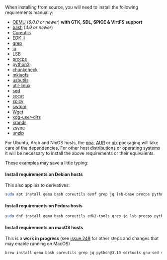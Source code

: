 When installing from source, you will need to install the following requirements manually:

- [QEMU](https://www.qemu.org/) (*6.0.0 or newer*) **with GTK, SDL,
    SPICE & VirtFS support**
- [bash](https://www.gnu.org/software/bash/) (*4.0 or newer*)
- [Coreutils](https://www.gnu.org/software/coreutils/)
- [EDK II](https://github.com/tianocore/edk2)
- [grep](https://www.gnu.org/software/grep/)
- [jq](https://stedolan.github.io/jq/)
- [LSB](https://wiki.linuxfoundation.org/lsb/start)
- [procps](https://gitlab.com/procps-ng/procps)
- [python3](https://www.python.org/)
- [chunkcheck](https://gist.github.com/MCJack123/943eaca762730ca4b7ae460b731b68e7)
- [mkisofs](http://cdrtools.sourceforge.net/private/cdrecord.html)
- [usbutils](https://github.com/gregkh/usbutils)
- [util-linux](https://github.com/karelzak/util-linux)
- [sed](https://www.gnu.org/software/sed/)
- [socat](http://www.dest-unreach.org/socat/)
- [spicy](https://gitlab.freedesktop.org/spice/spice-gtk)
- [swtpm](https://github.com/stefanberger/swtpm)
- [Wget](https://www.gnu.org/software/wget/)
- [xdg-user-dirs](https://www.freedesktop.org/wiki/Software/xdg-user-dirs/)
- [xrandr](https://gitlab.freedesktop.org/xorg/app/xrandr)
- [zsync](http://zsync.moria.org.uk/)
- [unzip](http://www.info-zip.org/UnZip.html)

For Ubuntu, Arch and NixOS hosts, the
[ppa](https://launchpad.net/~flexiondotorg/+archive/ubuntu/quickemu),
[AUR](https://aur.archlinux.org/packages/quickemu) or
[nix](https://github.com/NixOS/nixpkgs/tree/master/pkgs/development/quickemu)
packaging will take care of the dependencies. For other host
distributions or operating systems it will be necessary to install the
above requirements or their equivalents.

These examples may save a little typing:

#### Install requirements on Debian hosts

This also applies to derivatives:

```sh
sudo apt install qemu bash coreutils ovmf grep jq lsb-base procps python3 genisoimage usbutils util-linux sed socat spice-client-gtk libtss2-tcti-swtpm0 wget xdg-user-dirs zsync unzip
```

#### Install requirements on Fedora hosts

```sh
sudo dnf install qemu bash coreutils edk2-tools grep jq lsb procps python3 genisoimage usbutils util-linux sed socat spice-gtk-tools swtpm wget xdg-user-dirs xrandr unzip
```

#### Install requirements on macOS hosts

This is a **work in progress** (see [issue 248](https://github.com/quickemu-project/quickemu/issues/248)
for other steps and changes that may enable running on MacOS)

```sh
brew install qemu bash coreutils grep jq python@3.10 cdrtools gnu-sed spice-gtk wget zsync
```
